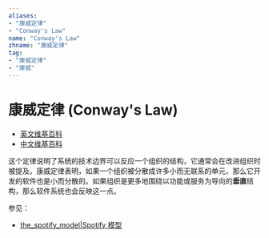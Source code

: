 ```yaml
---
aliases:
- "康威定律"
- "Conway's Law"
name: "Conway's Law"
zhname: "康威定律"
tag:
- "康威定律"
- "康威"
---
```


# 康威定律 (Conway's Law)

- [英文维基百科](https://en.wikipedia.org/wiki/Conway%27s_law)
- [中文维基百科](https://zh.wikipedia.org/wiki/%E5%BA%B7%E5%A8%81%E5%AE%9A%E5%BE%8B)

这个定律说明了系统的技术边界可以反应一个组织的结构，它通常会在改进组织时被提及。康威定律表明，如果一个组织被分散成许多小而无联系的单元，那么它开发的软件也是小而分散的。如果组织是更多地围绕以功能或服务为导向的**垂直**结构，那么软件系统也会反映这一点。

参见：

- [the_spotify_model|Spotify 模型](./the_spotify_model.md)

